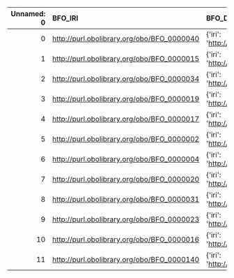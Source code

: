 |   Unnamed: 0 | BFO_IRI                                    | BFO_DESC                                              | CHMO_IRI                                   | CHMO_DESC                                             |
|-------------:|:-------------------------------------------|:------------------------------------------------------|:-------------------------------------------|:------------------------------------------------------|
|            0 | http://purl.obolibrary.org/obo/BFO_0000040 | {'iri': 'http://purl.obolibrary.org/obo/BFO_0000040'} | http://purl.obolibrary.org/obo/BFO_0000040 | {'iri': 'http://purl.obolibrary.org/obo/BFO_0000040'} |
|            1 | http://purl.obolibrary.org/obo/BFO_0000015 | {'iri': 'http://purl.obolibrary.org/obo/BFO_0000015'} | http://purl.obolibrary.org/obo/BFO_0000015 | {'iri': 'http://purl.obolibrary.org/obo/BFO_0000015'} |
|            2 | http://purl.obolibrary.org/obo/BFO_0000034 | {'iri': 'http://purl.obolibrary.org/obo/BFO_0000034'} | http://purl.obolibrary.org/obo/BFO_0000034 | {'iri': 'http://purl.obolibrary.org/obo/BFO_0000034'} |
|            3 | http://purl.obolibrary.org/obo/BFO_0000019 | {'iri': 'http://purl.obolibrary.org/obo/BFO_0000019'} | http://purl.obolibrary.org/obo/BFO_0000019 | {'iri': 'http://purl.obolibrary.org/obo/BFO_0000019'} |
|            4 | http://purl.obolibrary.org/obo/BFO_0000017 | {'iri': 'http://purl.obolibrary.org/obo/BFO_0000017'} | http://purl.obolibrary.org/obo/BFO_0000017 | {'iri': 'http://purl.obolibrary.org/obo/BFO_0000017'} |
|            5 | http://purl.obolibrary.org/obo/BFO_0000002 | {'iri': 'http://purl.obolibrary.org/obo/BFO_0000002'} | http://purl.obolibrary.org/obo/BFO_0000002 | {'iri': 'http://purl.obolibrary.org/obo/BFO_0000002'} |
|            6 | http://purl.obolibrary.org/obo/BFO_0000004 | {'iri': 'http://purl.obolibrary.org/obo/BFO_0000004'} | http://purl.obolibrary.org/obo/BFO_0000004 | {'iri': 'http://purl.obolibrary.org/obo/BFO_0000004'} |
|            7 | http://purl.obolibrary.org/obo/BFO_0000020 | {'iri': 'http://purl.obolibrary.org/obo/BFO_0000020'} | http://purl.obolibrary.org/obo/BFO_0000020 | {'iri': 'http://purl.obolibrary.org/obo/BFO_0000020'} |
|            8 | http://purl.obolibrary.org/obo/BFO_0000031 | {'iri': 'http://purl.obolibrary.org/obo/BFO_0000031'} | http://purl.obolibrary.org/obo/BFO_0000031 | {'iri': 'http://purl.obolibrary.org/obo/BFO_0000031'} |
|            9 | http://purl.obolibrary.org/obo/BFO_0000023 | {'iri': 'http://purl.obolibrary.org/obo/BFO_0000023'} | http://purl.obolibrary.org/obo/BFO_0000023 | {'iri': 'http://purl.obolibrary.org/obo/BFO_0000023'} |
|           10 | http://purl.obolibrary.org/obo/BFO_0000016 | {'iri': 'http://purl.obolibrary.org/obo/BFO_0000016'} | http://purl.obolibrary.org/obo/BFO_0000016 | {'iri': 'http://purl.obolibrary.org/obo/BFO_0000016'} |
|           11 | http://purl.obolibrary.org/obo/BFO_0000140 | {'iri': 'http://purl.obolibrary.org/obo/BFO_0000140'} | http://purl.obolibrary.org/obo/BFO_0000140 | {'iri': 'http://purl.obolibrary.org/obo/BFO_0000140'} |